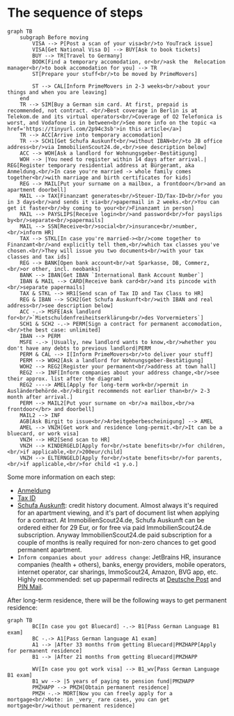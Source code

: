 # The sequence of steps

```mermaid
graph TB
    subgraph Before moving
        VISA --> P[Post a scan of your visa<br/>to YouTrack issue]
        VISA[Get National Visa D] --> BUY[Ask to book tickets]
        BUY --> TR[Travel to Germany]
        BOOK[Find a temporary accomodation, or<br/>ask the  Relocation manager<br/>to book accomodation for you] --> TR
        ST[Prepare your stuff<br/>to be moved by PrimeMovers]

        ST --> CAL[Inform PrimeMovers in 2-3 weeks<br/>about your things and when you are leaving]
    end
    TR --> SIM[Buy a German sim card. At first, prepaid is recommended, not contract. <br/>Best coverage in Berlin is at Telekom.de and its virtual operators<br/>Coverage of O2 Telefonica is worst, and Vodafone is in between<br/>See more info on the topic <a href='https://tinyurl.com/2p94c3sb'>in this article</a>]
    TR --> ACC[Arrive into temporary accomodation]
    TR --> SCH1[Get Schufa Auskunft<br/>without IBAN<br/>to JB office address<br/>via ImmobilienScout24.de,<br/>see description below]
    ACC --> WOH[Ask a landlord for Wohnungsgeber-Bestätigung]
    WOH --> |You need to register within 14 days after arrival.| REG[Register temporary residential address at Bürgeramt, aka Anmeldung.<br/>In case you're married -> whole family comes together<br/>with marriage and birth certificates for kids]
    REG --> MAIL[Put your surname on a mailbox, a frontdoor</br>and an apartment doorbell]
    MAIL --> TAX[Finanzamt generates<br/>Steuer-ID/Tax-ID<br/>for you in 3 days<br/>and sends it via<br/>papermail in 2 weeks.<br/>You can get it faster<br/>by coming to your<br/>Finanzamt in person]
    MAIL --> PAYSLIPS[Receive login<br/>and password<br/>for payslips by<br/>separate<br/>papermails]
    MAIL --> SSN[Receive<br/>social<br/>insurance<br/>number,<br/>inform HR]
    TAX --> STKL[In case you're married-><br/>come together to Finanzamt<br/>and explicitly tell them,<br/>which tax classes you've chosen.<br/>They will issue you two documents<br/>with your tax classes and tax ids]
    REG --> BANK[Open bank account<br/>at Sparkasse, DB, Commerz,<br/>or other, incl. neobanks]
    BANK --> IBAN[Get IBAN `International Bank Account Number`]
    IBAN & MAIL --> CARD[Receive bank card<br/>and its pincode with <br/>separate papermails]
    TAX & STKL --> HR1[Send scan of Tax ID and Tax Class to HR]
    REG & IBAN --> SCH2[Get Schufa Auskunft<br/>with IBAN and real address<br/>see description below]
    ACC -.-> MSFE[Ask landlord for<br/>`Mietschuldenfreiheitserklärung<br/>des Vorvermieters`]
    SCH1 & SCH2 -.-> PERM[Sign a contract for permanent accomodation,<br/>the best case: unlimited]
    IBAN --> PERM
    MSFE -.-> |Usually, new landlord wants to know,<br/>whether you don't have any debts to previous landlord|PERM
    PERM & CAL --> I[Inform PrimeMovers<br/>to deliver your stuff]
    PERM --> WOH2[Ask a landlord for Wohnungsgeber-Bestätigung]
    WOH2 --> REG2[Register your permanent<br/>address at town hall]
    REG2 --> INF[Inform companies about your address change,<br/>see their approx. list after the diagram]
    REG2 ----> AMEL[Apply for long-term work<br/>permit in Ausländerbehörde.<br/>Birgit recommends not earlier than<br/> 2-3 month after arrival.]
    PERM --> MAIL2[Put your surname on <br/>a mailbox,<br/>a frontdoor</br> and doorbell]
    MAIL2 --> INF
    AGB[Ask Birgit to issue<br/>Arbeitgeberbescheinigung] --> AMEL
    AMEL --> VNZH[Get work and residence long-permit.<br/>It can be a bluecard, or work visa]
    VNZH --> HR2[Send scan to HR]
    VNZH --> KINDERGELD[Apply for<br/>state benefits<br/>for children,<br/>if applicable,<br/>200eur/child]
    VNZH --> ELTERNGELD[Apply for<br/>state benefits<br/>for parents,<br/>if applicable,<br/>for child <1 y.o.]
```

Some more information on each step:
- [Anmeldung](anmeldung.md)
- [Tax ID](finanzamt.md)
- [Schufa Auskunft](schufa.md): credit history document.
Almost always it's required for an apartment viewing, and it's part of document list when applying for a contract.
At ImmobilienScout24.de, Schufa Auskunft can be ordered either for 29 Eur, or for free via paid ImmobilienScout24.de subscription.
Anyway ImmobilienScout24.de paid subscription for a couple of months is really required for non-zero chances to get good permanent apartment.
- `Inform companies about your address change`: JetBrains HR, insurance companies (health + others), banks, energy providers,
mobile operators, internet operator, car sharings, ImmoScout24, Amazon, BVG app, etc.
Highly recommended: set up papermail redirects at [Deutsche Post](https://shop.deutschepost.de/shop/nachsenden-lagern/nachsendeservice.jsp?cid=DP_101002152)
and [PIN Mail](https://www.pin-ag.de/privatkunden/formulare/nachsendeauftrag).

After long-term residence, there will be the following ways to get permanent residence:
```mermaid
graph TB
        BC[In case you got Bluecard] -.-> B1[Pass German Language B1 exam]
        BC -.-> A1[Pass German language A1 exam]
        A1 --> |After 33 months from getting Bluecard|PMZHAPP[Apply for permanent residence]
        B1 --> |After 21 months from getting Bluecard|PMZHAPP

        WV[In case you got work visa] --> B1_wv[Pass German Language B1 exam]
        B1_wv --> |5 years of paying to pension fund|PMZHAPP
        PMZHAPP --> PMZH[Obtain permanent residence]
        PMZH -.-> MORT[Now you can freely apply for a mortgage<br/>Note: in _very_ rare cases, you can get mortgage<br/>without permanent residence]
```
